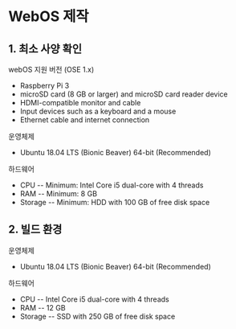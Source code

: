 # WebOS 제작
## 1. 최소 사양 확인

webOS 지원 버전 (OSE 1.x)
- Raspberry Pi 3
- microSD card (8 GB or larger) and microSD card reader device
- HDMI-compatible monitor and cable
- Input devices such as a keyboard and a mouse
- Ethernet cable and internet connection

운영체제
- Ubuntu 18.04 LTS (Bionic Beaver) 64-bit (Recommended)

하드웨어
- CPU
-- Minimum: Intel Core i5 dual-core with 4 threads
- RAM
-- Minimum: 8 GB
- Storage
-- Minimum: HDD with 100 GB of free disk space

## 2. 빌드 환경

운영체제
- Ubuntu 18.04 LTS (Bionic Beaver) 64-bit (Recommended)

하드웨어
- CPU
-- Intel Core i5 dual-core with 4 threads
- RAM
-- 12 GB
- Storage
-- SSD with 250 GB of free disk space
